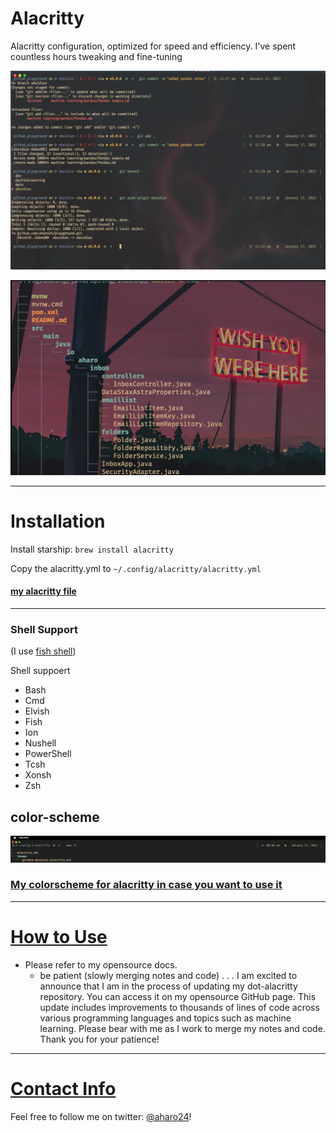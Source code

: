 # Alacritty
Alacritty configuration, optimized for speed and efficiency. I've spent countless hours tweaking and fine-tuning



![](z/alacritty-git.png)

![](z/alacritty-exa.png)


---

# Installation

Install starship: `brew install alacritty`

Copy the alacritty.yml to `~/.config/alacritty/alacritty.yml`

#### [my alacritty file](https://github.com/aharo24/dot-alacritty/blob/main/resources/alacritty.yml)


---

### Shell Support
(I use [fish shell](https://fishshell.com/))

Shell suppoert
- Bash
- Cmd
- Elvish
- Fish
- Ion
- Nushell
- PowerShell
- Tcsh
- Xonsh
- Zsh


## color-scheme
![](z/alacritty-my-gruvbox.png)

### [My colorscheme for alacritty in case you want to use it](https://github.com/aharo24/dot-alacritty/blob/main/resources/aharo24-gruvbox.yml)



---


# [How to Use](https://github.com/aharo24/opensource/tree/main/dotfiles) 
- Please refer to my opensource docs.
	- be patient (slowly merging notes and code)
.
.
.
I am excited to announce that I am in the process of updating my dot-alacritty repository. You can access it on my opensource GitHub page. This update includes improvements to thousands of lines of code across various programming languages and topics such as machine learning. Please bear with me as I work to merge my notes and code. Thank you for your patience!


---

# [Contact Info](https://github.com/aharo24/opensource)

Feel free to follow me on twitter: [@aharo24](https://www.twitter.com/aharo24)!





















